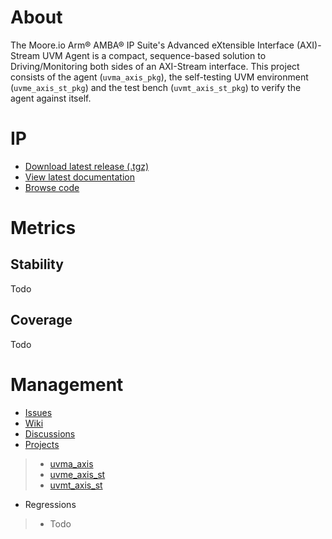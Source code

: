 # About
The Moore.io Arm® AMBA® IP Suite's Advanced eXtensible Interface (AXI)-Stream UVM Agent is a compact, sequence-based solution to Driving/Monitoring both sides of an AXI-Stream interface.  This project consists of the agent (`uvma_axis_pkg`), the self-testing UVM environment (`uvme_axis_st_pkg`) and the test bench (`uvmt_axis_st_pkg`) to verify the agent against itself.

# IP
* [Download latest release (.tgz)](Todo)
* [View latest documentation](Todo)
* [Browse code](https://github.com/Datum-Technology-Corporation/uvma_axis/tree/main/dv/uvma_axis)

# Metrics
## Stability
Todo

## Coverage
Todo

# Management
* [Issues](https://github.com/Datum-Technology-Corporation/uvma_axis/issues)
* [Wiki](https://github.com/Datum-Technology-Corporation/uvma_axis/wiki)
* [Discussions](https://github.com/Datum-Technology-Corporation/uvma_axis/discussions)
* [Projects](https://github.com/Datum-Technology-Corporation/uvma_axis/projects)
> * [uvma_axis](https://github.com/Datum-Technology-Corporation/uvma_axis/projects/1)
> * [uvme_axis_st](https://github.com/Datum-Technology-Corporation/uvma_axis/projects/2)
> * [uvmt_axis_st](https://github.com/Datum-Technology-Corporation/uvma_axis/projects/3)
* Regressions
> * Todo
